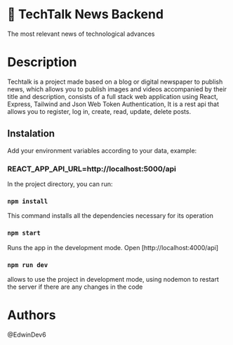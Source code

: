 # 📂 TechTalk News Backend
The most relevant news of technological advances

# Description
Techtalk is a project made based on a blog or digital newspaper to publish news, which allows you to publish images and videos accompanied by their title and description, consists of a full stack web application using React, Express, Tailwind and Json Web Token Authentication, It is a rest api that allows you to register, log in, create, read, update, delete posts.



## Instalation

Add your environment variables according to your data, example:
### REACT_APP_API_URL=http://localhost:5000/api

In the project directory, you can run:

### `npm install`
This command installs all the dependencies necessary for its operation

### `npm start`

Runs the app in the development mode.
Open [http://localhost:4000/api]





### `npm run dev`

allows to use the project in development mode, using nodemon to restart the server if there are any changes in the code

# Authors
@EdwinDev6
